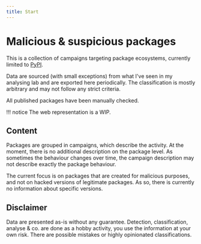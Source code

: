 ```yaml
---
title: Start
---
```

# Malicious & suspicious packages

This is a collection of campaigns targeting package ecosystems, currently
limited to [PyPI](https://pypi.org).

Data are sourced (with small exceptions) from what I've seen in my analysing lab
 and are exported here periodically. The classification is mostly arbitrary and
 may not follow any strict criteria.

All published packages have been manually checked.

!!! notice
    The web representation is a WIP.

## Content

Packages are grouped in campaigns, which describe the activity. At the moment,
there is no additional description on the package level. As sometimes the
behaviour changes over time, the campaign description may not describe exactly
the package behaviour.

The current focus is on packages that are created for malicious purposes, and
not on hacked versions of legitimate packages. As so, there is currently
no information about specific versions.

## Disclaimer

Data are presented as-is without any guarantee. Detection, classification,
analyse & co. are done as a hobby activity, you use the information at your own
risk. There are possible mistakes or highly opinionated classifications.
